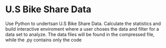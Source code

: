 # U.S Bike Share Data
Use Python to undertsan U.S Bike Share Data. Calculate the statistics and
build interactive enviroment where a user choses the data and filter for a data set to analyze.
The data files will be found in the compressed file,
while the .py contains only the code
